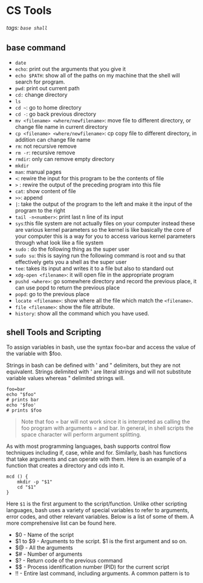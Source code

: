 # CS Tools
###### tags: `base shall`

## base command
- `date`
- `echo`: print out the arguments that you give it
- `echo $PATH`: show all of the paths on my machine that the shell will search for program.
- `pwd`: print out current path
- `cd:` change directory
- `ls`
- `cd ~`: go to home directory
- `cd -`: go back previous directory
- `mv <filename> <where/newfilename>`: move file to different directory, or change file name in current directory
- `cp <filename> <where/newfilename>`: cp copy file to different directory, in addition can change file name
- `rm`: not recursive remove
- `rm -r`: recursive remove
- `rmdir`: only can remove empty directory
- `mkdir`
- `man`: manual pages
- `<`: rewire the input for this program to be the contents of file
- `>` : rewire the output of the preceding program into this file
- `cat`: show content of file
- `>>`: append
- `|`: take the output of the program to the left and make it the input of the program to the right
- `tail -n<number>`: print last n line of its input
- `sys`:this file system are not actually files on your computer instead these are various kernel parameters so the kernel is like basically the core of your computer this is a way for you to access various kernel parameters through what look like a file system
- `sudo` : do the following thing as the super user
- `sudo su`: this is saying run the following command is root and su that effectively gets you a shell as the super user 
- `tee`: takes its input and writes it to a file but also to standard out
- `xdg-open <filename>`: it will open file in the appropriate program
- `pushd <where>`: go somewhere directory and record the previous place, it can use popd to return the previous place
- `popd`: go to the previous place
- `locate <filename>`: show where all the file which match the `<filename>`.
- `file <filename>`: show the file attribute.
- `history`: show all the command which you have used.

## shell Tools and Scripting
To assign variables in bash, use the syntax foo=bar and access the value of the variable with $foo. 

Strings in bash can be defined with ' and " delimiters, but they are not equivalent. Strings delimited with ' are literal strings and will not substitute variable values whereas " delimited strings will.
```shell=
foo=bar
echo "$foo"
# prints bar
echo '$foo'
# prints $foo
```
> Note that foo = bar will not work since it is interpreted as calling the foo program with arguments = and bar. In general, in shell scripts the space character will perform argument splitting.

As with most programming languages, bash supports control flow techniques including if, case, while and for. Similarly, bash has functions that take arguments and can operate with them. Here is an example of a function that creates a directory and cds into it.
```shell=
mcd () {
    mkdir -p "$1"
    cd "$1"
}
```

Here `$1` is the first argument to the script/function. Unlike other scripting languages, bash uses a variety of special variables to refer to arguments, error codes, and other relevant variables. Below is a list of some of them. A more comprehensive list can be found here.

- $0 - Name of the script
- $1 to $9 - Arguments to the script. $1 is the first argument and so on.
- $@ - All the arguments
- $# - Number of arguments
- $? - Return code of the previous command
- $$ - Process identification number (PID) for the current script
- !! - Entire last command, including arguments. A common pattern is to